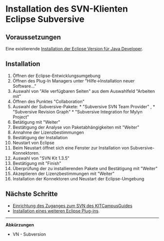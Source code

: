 # Installation des SVN-Klienten Eclipse Subversive #

## Voraussetzungen ##

Eine existierende [Installation der Eclipse Version für Java Developer](Installation_Eclipse.md).

## Installation ##

  1. Öffnen der Eclipse-Entwicklungsumgebung
  1. Öffnen des Plug-In Managers unter "Hilfe->Installation neuer Software..."
  1. Auswahl von "Alle verfügbaren Seiten" aus dem Auswahlfeld "Arbeiten mit"
  1. Öffnen des Punktes "Collaboration"
  1. Auswahl der Subversive-Pakete:
    * "Subversive SVN Team Provider" ,
    * "Subversive Revision Graph"
    * "Subversive Integration for Mylyn Project"
  1. Betätigung mit "Weiter"
  1. Bestätigung der Analyse von Paketabhängigkeiten mit "Weiter"
  1. Annahme der Lizenzbestimmungen
  1. Bestätigung der Installation
  1. Neustart von Eclipse
  1. Beim Neustart öffnet sich eine Fenster zur Installation von Subversive-Konnektoren.
  1. Auswahl von "SVN Kit 1.3.5"
  1. Bestätigung mit "Finish"
  1. Überprüfung der zu installierenden Pakete und Bestätigung mit "Weiter"
  1. Akzeptieren der Lizenzbestimmungen mit "Weiter"
  1. Installation der Konnektoren und Neustart der Eclipse-Umgebung

## Nächste Schritte ##
  * [Einrichtung des Zuganges zum SVN des KITCampusGuides](Konfiguration_SVN_Klient.md)
  * [Installation eines weiteren Eclipse Plug-ins](Installation_Eclipse_Plugins.md).


---

**Abkürzungen**
  * VN - Subversion